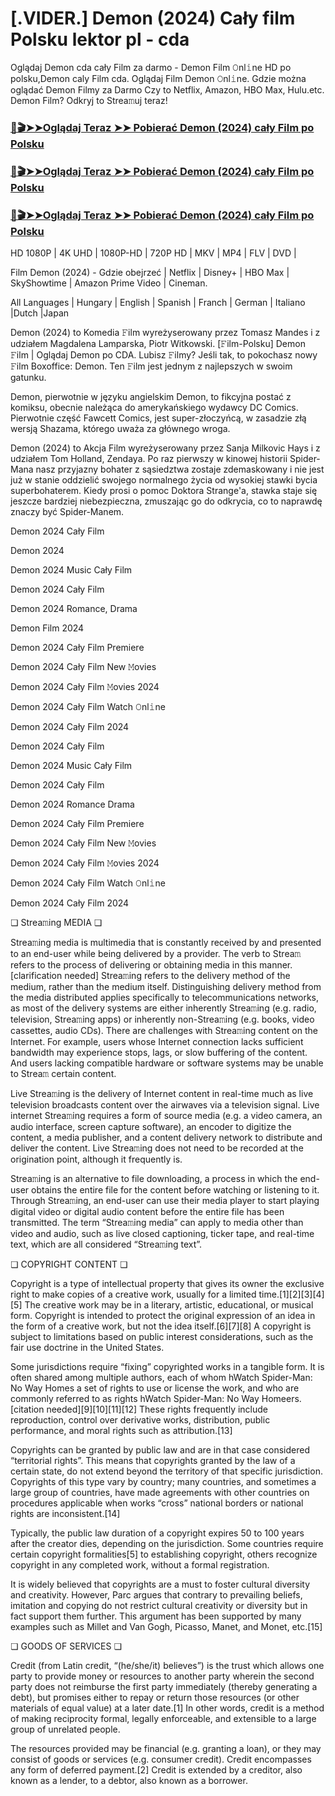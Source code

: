 # [.VIDER.] Demon (2024) Cały film Polsku lektor pl - cda

Oglądaj Demon cda cały Film za darmo - Demon Film 𝙾nl𝚒ne HD po polsku,Demon caly Film cda. Oglądaj Film Demon 𝙾nl𝚒ne. Gdzie można oglądać Demon Filmy za Darmo Czy to Netflix, Amazon, HBO Max, Hulu.etc. Demon Film? Odkryj to Strea𝚖uj teraz!

### [📀🎬➤➤Oglądaj Teraz ➤➤ Pobierać Demon (2024) cały Film po Polsku](https://love-4k.com/pl/movie/1128941/the-demon-disorder-gitcodepl)

### [📀🎬➤➤Oglądaj Teraz ➤➤ Pobierać Demon (2024) cały Film po Polsku](https://love-4k.com/pl/movie/1128941/the-demon-disorder-gitcodepl)

### [📀🎬➤➤Oglądaj Teraz ➤➤ Pobierać Demon (2024) cały Film po Polsku](https://love-4k.com/pl/movie/1128941/the-demon-disorder-gitcodepl)

HD 1080P | 4K UHD | 1080P-HD | 720P HD | MKV | MP4 | FLV | DVD |

Film Demon (2024) - Gdzie obejrzeć | Netflix | Disney+ | HBO Max | SkyShowtime | Amazon Prime Video | Cineman.

All Languages | Hungary | English | Spanish | Franch | German | Italiano |Dutch |Japan

Demon (2024) to Komedia 𝙵ilm wyreżyserowany przez Tomasz Mandes i z udziałem Magdalena Lamparska, Piotr Witkowski. [𝙵ilm-Polsku] Demon 𝙵ilm | Oglądaj Demon  po CDA. Lubisz 𝙵ilmy? Jeśli tak, to pokochasz nowy 𝙵ilm Boxoffice: Demon. Ten 𝙵ilm jest jednym z najlepszych w swoim gatunku.

Demon, pierwotnie w języku angielskim Demon, to fikcyjna postać z komiksu, obecnie należąca do amerykańskiego wydawcy DC Comics. Pierwotnie część Fawcett Comics, jest super-złoczyńcą, w zasadzie złą wersją Shazama, którego uważa za głównego wroga.

Demon (2024) to Akcja Film wyreżyserowany przez Sanja Milkovic Hays i z udziałem Tom Holland, Zendaya. Po raz pierwszy w kinowej historii Spider-Mana nasz przyjazny bohater z sąsiedztwa zostaje zdemaskowany i nie jest już w stanie oddzielić swojego normalnego życia od wysokiej stawki bycia superbohaterem. Kiedy prosi o pomoc Doktora Strange'a, stawka staje się jeszcze bardziej niebezpieczna, zmuszając go do odkrycia, co to naprawdę znaczy być Spider-Manem.

Demon 2024 Cały Film

Demon 2024

Demon 2024 Music Cały Film

Demon 2024 Cały Film

Demon 2024 Romance, Drama

Demon Film 2024

Demon 2024 Cały Film Premiere

Demon 2024 Cały Film New 𝙼ovies

Demon 2024 Cały Film 𝙼ovies 2024

Demon 2024 Cały Film Watch 𝙾nl𝚒ne

Demon 2024 Cały Film 2024

Demon 2024 Cały Film

Demon 2024 Music Cały Film

Demon 2024 Cały Film

Demon 2024 Romance Drama

Demon 2024 Cały Film Premiere

Demon 2024 Cały Film New 𝙼ovies

Demon 2024 Cały Film 𝙼ovies 2024

Demon 2024 Cały Film Watch 𝙾nl𝚒ne

Demon 2024 Cały Film 2024

❏ Strea𝚖ing MEDIA ❏

Strea𝚖ing media is multimedia that is constantly received by and presented to an end-user while being delivered by a provider. The verb to Strea𝚖 refers to the process of delivering or obtaining media in this manner.[clarification needed] Strea𝚖ing refers to the delivery method of the medium, rather than the medium itself. Distinguishing delivery method from the media distributed applies specifically to telecommunications networks, as most of the delivery systems are either inherently Strea𝚖ing (e.g. radio, television, Strea𝚖ing apps) or inherently non-Strea𝚖ing (e.g. books, video cassettes, audio CDs). There are challenges with Strea𝚖ing content on the Internet. For example, users whose Internet connection lacks sufficient bandwidth may experience stops, lags, or slow buffering of the content. And users lacking compatible hardware or software systems may be unable to Strea𝚖 certain content.

Live Strea𝚖ing is the delivery of Internet content in real-time much as live television broadcasts content over the airwaves via a television signal. Live internet Strea𝚖ing requires a form of source media (e.g. a video camera, an audio interface, screen capture software), an encoder to digitize the content, a media publisher, and a content delivery network to distribute and deliver the content. Live Strea𝚖ing does not need to be recorded at the origination point, although it frequently is.

Strea𝚖ing is an alternative to file downloading, a process in which the end-user obtains the entire file for the content before watching or listening to it. Through Strea𝚖ing, an end-user can use their media player to start playing digital video or digital audio content before the entire file has been transmitted. The term “Strea𝚖ing media” can apply to media other than video and audio, such as live closed captioning, ticker tape, and real-time text, which are all considered “Strea𝚖ing text”.

❏ COPYRIGHT CONTENT ❏

Copyright is a type of intellectual property that gives its owner the exclusive right to make copies of a creative work, usually for a limited time.[1][2][3][4][5] The creative work may be in a literary, artistic, educational, or musical form. Copyright is intended to protect the original expression of an idea in the form of a creative work, but not the idea itself.[6][7][8] A copyright is subject to limitations based on public interest considerations, such as the fair use doctrine in the United States.

Some jurisdictions require “fixing” copyrighted works in a tangible form. It is often shared among multiple authors, each of whom hWatch Spider-Man: No Way Homes a set of rights to use or license the work, and who are commonly referred to as rights hWatch Spider-Man: No Way Homeers.[citation needed][9][10][11][12] These rights frequently include reproduction, control over derivative works, distribution, public performance, and moral rights such as attribution.[13]

Copyrights can be granted by public law and are in that case considered “territorial rights”. This means that copyrights granted by the law of a certain state, do not extend beyond the territory of that specific jurisdiction. Copyrights of this type vary by country; many countries, and sometimes a large group of countries, have made agreements with other countries on procedures applicable when works “cross” national borders or national rights are inconsistent.[14]

Typically, the public law duration of a copyright expires 50 to 100 years after the creator dies, depending on the jurisdiction. Some countries require certain copyright formalities[5] to establishing copyright, others recognize copyright in any completed work, without a formal registration.

It is widely believed that copyrights are a must to foster cultural diversity and creativity. However, Parc argues that contrary to prevailing beliefs, imitation and copying do not restrict cultural creativity or diversity but in fact support them further. This argument has been supported by many examples such as Millet and Van Gogh, Picasso, Manet, and Monet, etc.[15]

❏ GOODS OF SERVICES ❏

Credit (from Latin credit, “(he/she/it) believes”) is the trust which allows one party to provide money or resources to another party wherein the second party does not reimburse the first party immediately (thereby generating a debt), but promises either to repay or return those resources (or other materials of equal value) at a later date.[1] In other words, credit is a method of making reciprocity formal, legally enforceable, and extensible to a large group of unrelated people.

The resources provided may be financial (e.g. granting a loan), or they may consist of goods or services (e.g. consumer credit). Credit encompasses any form of deferred payment.[2] Credit is extended by a creditor, also known as a lender, to a debtor, also known as a borrower.
